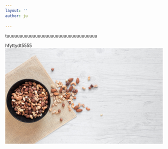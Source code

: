 ```yaml
---
layout: ''
author: ju

---
```

tuuuuuuuuuuuuuuuuuuuuuuuuuuuuuuuuuuu

hfyttydt5555![](/images/PORTADA_prueba7.jpg)